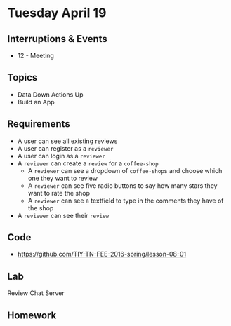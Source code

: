# Tuesday April 19

## Interruptions & Events

* 12 - Meeting

## Topics

- Data Down Actions Up
- Build an App

## Requirements

- A user can see all existing reviews
- A user can register as a `reviewer`
- A user can login as a `reviewer`
- A `reviewer` can create a `review` for a `coffee-shop`
  * A `reviewer` can see a dropdown of `coffee-shop`s and choose which one they want to review
  * A `reviewer` can see five radio buttons to say how many stars they want to rate the shop
  * A `reviewer` can see a textfield to type in the comments they have of the shop
- A `reviewer` can see their `review`

## Code

* https://github.com/TIY-TN-FEE-2016-spring/lesson-08-01

## Lab

Review Chat Server

## Homework

